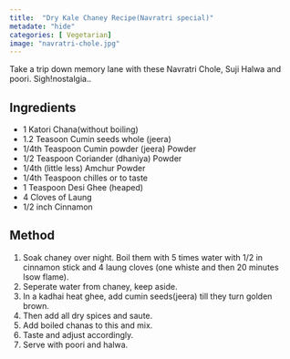 ```yaml
---
title:  "Dry Kale Chaney Recipe(Navratri special)"
metadate: "hide"
categories: [ Vegetarian]
image: "navratri-chole.jpg"
---
```


Take a trip down memory lane with these Navratri Chole, Suji Halwa and poori. Sigh!nostalgia.. 

## Ingredients

- 1 Katori Chana(without boiling)
- 1.2 Teasoon Cumin seeds whole (jeera)
- 1/4th Teaspoon Cumin powder (jeera) Powder
- 1/2 Teaspoon Coriander (dhaniya) Powder
- 1/4th (little less) Amchur Powder
- 1/4th Teaspoon chilles or to taste
- 1 Teaspoon Desi Ghee (heaped)
- 4 Cloves of Laung
- 1/2 inch Cinnamon

## Method

1. Soak chaney over night. Boil them with 5 times water with 1/2 in cinnamon stick and 4 laung cloves (one whiste and then 20 minutes lsow flame). 
2. Seperate water from chaney, keep aside. 
3. In a kadhai heat ghee, add cumin seeds(jeera) till they turn golden brown. 
4. Then add all dry spices and saute. 
5. Add boiled chanas to this and mix. 
6. Taste and adjust accordingly.
7. Serve with poori and halwa. 



